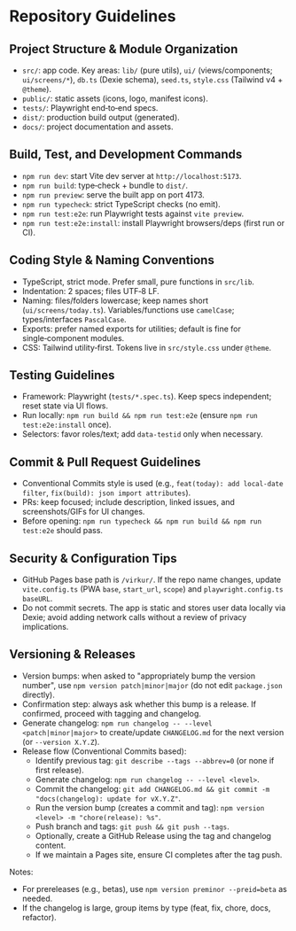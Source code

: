 # Repository Guidelines

## Project Structure & Module Organization
- `src/`: app code. Key areas: `lib/` (pure utils), `ui/` (views/components; `ui/screens/*`), `db.ts` (Dexie schema), `seed.ts`, `style.css` (Tailwind v4 + `@theme`).
- `public/`: static assets (icons, logo, manifest icons).
- `tests/`: Playwright end‑to‑end specs.
- `dist/`: production build output (generated).
- `docs/`: project documentation and assets.

## Build, Test, and Development Commands
- `npm run dev`: start Vite dev server at `http://localhost:5173`.
- `npm run build`: type‑check + bundle to `dist/`.
- `npm run preview`: serve the built app on port 4173.
- `npm run typecheck`: strict TypeScript checks (no emit).
- `npm run test:e2e`: run Playwright tests against `vite preview`.
- `npm run test:e2e:install`: install Playwright browsers/deps (first run or CI).

## Coding Style & Naming Conventions
- TypeScript, strict mode. Prefer small, pure functions in `src/lib`.
- Indentation: 2 spaces; files UTF‑8 LF.
- Naming: files/folders lowercase; keep names short (`ui/screens/today.ts`). Variables/functions use `camelCase`; types/interfaces `PascalCase`.
- Exports: prefer named exports for utilities; default is fine for single‑component modules.
- CSS: Tailwind utility‑first. Tokens live in `src/style.css` under `@theme`.

## Testing Guidelines
- Framework: Playwright (`tests/*.spec.ts`). Keep specs independent; reset state via UI flows.
- Run locally: `npm run build && npm run test:e2e` (ensure `npm run test:e2e:install` once).
- Selectors: favor roles/text; add `data-testid` only when necessary.

## Commit & Pull Request Guidelines
- Conventional Commits style is used (e.g., `feat(today): add local-date filter`, `fix(build): json import attributes`).
- PRs: keep focused; include description, linked issues, and screenshots/GIFs for UI changes.
- Before opening: `npm run typecheck && npm run build && npm run test:e2e` should pass.

## Security & Configuration Tips
- GitHub Pages base path is `/virkur/`. If the repo name changes, update `vite.config.ts` (PWA `base`, `start_url`, `scope`) and `playwright.config.ts` `baseURL`.
- Do not commit secrets. The app is static and stores user data locally via Dexie; avoid adding network calls without a review of privacy implications.

## Versioning & Releases
- Version bumps: when asked to "appropriately bump the version number", use `npm version patch|minor|major` (do not edit `package.json` directly).
- Confirmation step: always ask whether this bump is a release. If confirmed, proceed with tagging and changelog.
- Generate changelog: `npm run changelog -- --level <patch|minor|major>` to create/update `CHANGELOG.md` for the next version (or `--version X.Y.Z`).
- Release flow (Conventional Commits based):
  - Identify previous tag: `git describe --tags --abbrev=0` (or none if first release).
  - Generate changelog: `npm run changelog -- --level <level>`.
  - Commit the changelog: `git add CHANGELOG.md && git commit -m "docs(changelog): update for vX.Y.Z"`.
  - Run the version bump (creates a commit and tag): `npm version <level> -m "chore(release): %s"`.
  - Push branch and tags: `git push && git push --tags`.
  - Optionally, create a GitHub Release using the tag and changelog content.
  - If we maintain a Pages site, ensure CI completes after the tag push.

Notes:
- For prereleases (e.g., betas), use `npm version preminor --preid=beta` as needed.
- If the changelog is large, group items by type (feat, fix, chore, docs, refactor).
